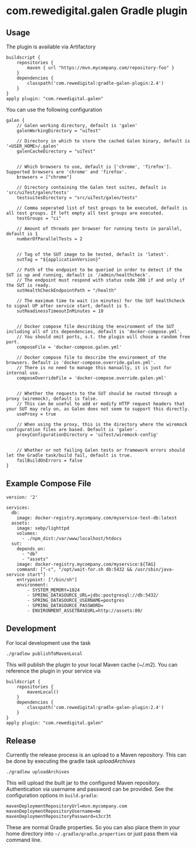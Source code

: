 # com.rewedigital.galen Gradle plugin


## Usage
The plugin is available via Artifactory
```
buildscript {
    repositories {
        maven { url "https://mvn.mycompany.com/repository-foo" }
    }
    dependencies {
        classpath('com.rewedigital:gradle-galen-plugin:2.4')
    }
}
apply plugin: "com.rewedigital.galen"
```
You can use the following configuration
```
galen {
    // Galen working directory, default is 'galen'
    galenWorkingDirectory = "uiTest"
    
    // Directory in which to store the cached Galen binary, default is '<USER_HOME>/.galen'
    galenCacheDirectory = "uiTest"

    
    // Which browsers to use, default is ['chrome', 'firefox']. Supported browsers are 'chrome' and 'firefox'.
    browsers = ["chrome"] 
    
    // Directory containing the Galen test suites, default is 'src/uiTest/galen/tests'
    testsuitesDirectory = "src/uiTest/galen/tests"
    
    // Comma seperated list of test groups to be executed, default is all test groups. If left empty all test groups are executed.
    testGroups = "ci"
   
    // Amount of threads per browser for running tests in parallel, default is 1
    numberOfParallelTests = 2

    
    // Tag of the SUT image to be tested, default is 'latest'.
    sutTag = "${applicationVersion}"
    
    // Path of the endpoint to be queried in order to detect if the SUT is up and running, default is '/admin/healthcheck'.
    // The endpoint must respond with status code 200 if and only if the SUT is ready.
    sutHealthCheckEndpointPath = "/health"
   
    // The maximum time to wait (in minutes) for the SUT healthcheck to signal UP after service start, default is 5.
    sutReadinessTimeoutInMinutes = 10

   
    // Docker compose file describing the environment of the SUT including all of its dependencies, default is 'docker-compose.yml'. 
    // You should omit ports, s.t. the plugin will chose a random free port.
    composeFile = 'docker-compose.galen.yml'

    // Docker compose file to describe the environment of the browsers. Default is 'docker-compose.override.galen.yml'.
    // There is no need to manage this manually, it is just for internal use.
    composeOverrideFile = 'docker-compose.override.galen.yml'
    
    
    // Whether the requests to the SUT should be routed through a proxy (wiremock), default is false.
    // This can be useful to add or modify HTTP request headers that your SUT may rely on, as Galen does not seem to support this directly. 
    useProxy = true
    
    // When using the proxy, this is the directory where the wiremock configuration files are based. Default is 'galen'.
    proxyConfigurationDirectory = 'uiTest/wiremock-config'

    
    // Whether or not failing Galen tests or framework errors should let the Gradle task/build fail, default is true.
    failBuildOnErrors = false
}
```
## Example Compose File
```
version: '2'

services:
  db:
    image: docker-registry.mycompany.com/myservice-test-db:latest
  assets:
    image: sebp/lighttpd
    volumes:
      - ./npm_dist:/var/www/localhost/htdocs
  sut:
    depends_on:
      - "db"
      - "assets"
    image: docker-registry.mycompany.com/myservice:${TAG}
    command: ["-c", "/opt/wait-for.sh db:5432 && /usr/sbin/java-service start"]
    entrypoint: ["/bin/sh"]
    environment:
        - SYSTEM_MEMORY=1024
        - SPRING_DATASOURCE_URL=jdbc:postgresql://db:5432/
        - SPRING_DATASOURCE_USERNAME=postgres
        - SPRING_DATASOURCE_PASSWORD=
        - ENVIRONMENT_ASSETBASEURL=http://assets:80/
```

## Development
For local development use the task
```
./gradlew publishToMavenLocal 
```
This will publish the plugin to your local Maven cache (~/.m2). You can reference the plugin in your service via
```
buildscript {
    repositories {
        mavenLocal()
    }
    dependencies {
        classpath('com.rewedigital:gradle-galen-plugin:2.4')
    }
}
apply plugin: "com.rewedigital.galen"
```

## Release
Currently the release process is an upload to a Maven repository. This can be done by executing the gradle task _uploadArchives_
```
./gradlew uploadArchives
```
This will upload the built jar to the configured Maven repository. Authentication via username and password can be provided. See the configuration options in
 `build.gradle`:
```
mavenDeploymentRepositoryUrl=mvn.mycompany.com
mavenDeploymentRepositoryUsername=me
mavenDeploymentRepositoryPassword=s3cr3t
```
These are normal Gradle properties. So you can also place them in your home directory into `~/.gradle/gradle.properties` or just pass them via command line.
